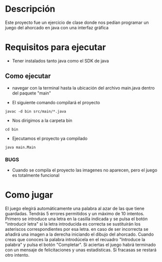 # Descripción

Este proyecto fue un ejercicio de clase donde nos pedían programar un juego del ahorcado en java con una interfaz gráfica

# Requisitos para ejecutar

- Tener instalados tanto java como el SDK de java

## Como ejecutar

- navegar con la terminal hasta la ubicación del archivo main.java dentro del paquete "main"

- El siguiente comando compilará el proyecto

```` shell
javac -d bin src/main/*.java
````

- Nos dirigimos a la carpeta bin

````shell
cd bin
````

- Ejecutamos el proyecto ya compilado

````
java main.Main
````

### BUGS

- Cuando se compila el proyecto las imagenes no aparecen, pero el juego es totalmente funcional

# Como jugar

El juego elegirá automáticamente una palabra al azar de las que tiene guardadas. Tendrás 5 errores permitidos y un máximo de 10 intentos. Primero se introduce una letra en la casilla indicada y se pulsa el botón "introducir letra" si la letra introducida es correcta se sustituirán los asteriscos correspondientes por esa letra. en caso de ser incorrecta se añadirá una imagen a la derecha iniciando el dibujo del ahorcado. Cuando creas que conoces la palabra introdúcela en el recuadro "Introduce la palabra" y pulsa el botón "Completar". Si aciertas el juego habrá terminado con un mensaje de felicitaciones y unas estadisticas. Si fracasas se restará otro intento.
